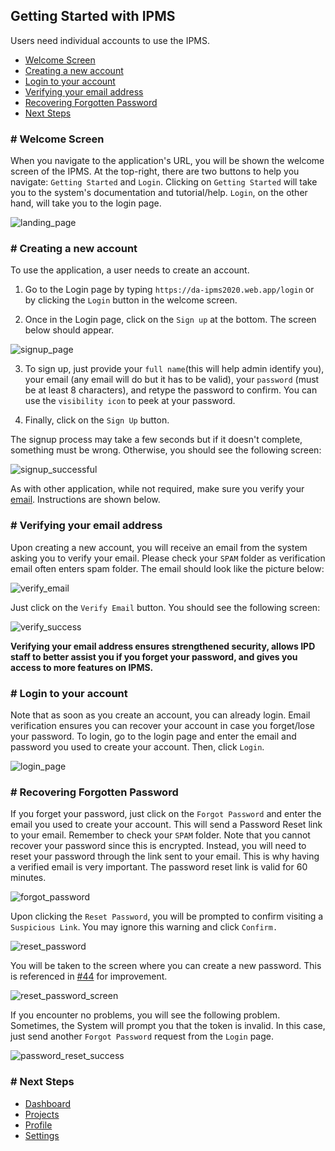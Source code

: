 ## Getting Started with IPMS

Users need individual accounts to use the IPMS.

- [Welcome Screen](#welcome-screen)
- [Creating a new account](#create-account)
- [Login to your account](#login)
- [Verifying your email address](#verify-email) 
- [Recovering Forgotten Password](#forgot-password)
- [Next Steps](#next-steps)

### <a name="welcome-screen"></a># Welcome Screen

When you navigate to the application's URL, you will be shown the welcome screen of the IPMS. At the top-right, there are two buttons to help you navigate: `Getting Started` and `Login`. Clicking on `Getting Started` will take you to the system's documentation and tutorial/help. `Login`, on the other hand, will take you to the login page. 

![landing_page](https://user-images.githubusercontent.com/29625844/83469518-87efe000-a4b2-11ea-9f05-625b4ab080a9.png)

### <a name="create-account"></a># Creating a new account

To use the application, a user needs to create an account.

1. Go to the Login page by typing `https://da-ipms2020.web.app/login` or by clicking the `Login` button in the welcome screen.

2. Once in the Login page, click on the `Sign up` at the bottom. The screen below should appear.

![signup_page](https://user-images.githubusercontent.com/29625844/83469231-adc8b500-a4b1-11ea-81af-f7ded80b2214.png)

3. To sign up, just provide your `full name`(this will help admin identify you), your email (any email will do but it has to be valid), your `password` (must be at least 8 characters), and retype the password to confirm. You can use the `visibility icon` to peek at your password.

4. Finally, click on the `Sign Up` button.

The signup process may take a few seconds but if it doesn't complete, something must be wrong. Otherwise, you should see the following screen:

![signup_successful](https://user-images.githubusercontent.com/29625844/83471739-0e5af080-a4b8-11ea-86c5-30bacc7d88fc.png)

As with other application, while not required, make sure you verify your [email](#verify-email). Instructions are shown below.

### <a name="verify-email"></a># Verifying your email address

Upon creating a new account, you will receive an email from the system asking you to verify your email. Please check your `SPAM` folder as verification email often enters spam folder. The email should look like the picture below:

![verify_email](https://user-images.githubusercontent.com/29625844/83473313-d6ee4300-a4bb-11ea-96cd-3591f76c62fe.png)

Just click on the `Verify Email` button. You should see the following screen:

![verify_success](https://user-images.githubusercontent.com/29625844/83473052-43b50d80-a4bb-11ea-9078-2a5593091643.png)

**Verifying your email address ensures strengthened security, allows IPD staff to better assist you if you forget your password, and gives you access to more features on IPMS.**

### <a name="login"></a># Login to your account

Note that as soon as you create an account, you can already login. Email verification ensures you can recover your account in case you forget/lose your password. To login, go to the login page and enter the email and password you used to create your account. Then, click `Login`.

![login_page](https://user-images.githubusercontent.com/29625844/83469362-10ba4c00-a4b2-11ea-812d-305e5aa3641c.png)

### <a name="forgot-password"></a># Recovering Forgotten Password

If you forget your password, just click on the `Forgot Password` and enter the email you used to create your account. This will send a Password Reset link to your email. Remember to check your `SPAM` folder. Note that you cannot recover your password since this is encrypted. Instead, you will need to reset your password through the link sent to your email. This is why having a verified email is very important. The password reset link is valid for 60 minutes.

![forgot_password](https://user-images.githubusercontent.com/29625844/83469416-39dadc80-a4b2-11ea-8ac8-fde7c4755c4b.png)

Upon clicking the `Reset Password`, you will be prompted to confirm visiting a `Suspicious Link`. You may ignore this warning and click `Confirm.`

![reset_password](https://user-images.githubusercontent.com/29625844/83474529-d60ae080-a4be-11ea-8f7d-4232b54ff963.png)

You will be taken to the screen where you can create a new password. This is referenced in [#44](https://github.com/mlab817/q-pipol/issues/44#issue-628861813) for improvement.

![reset_password_screen](https://user-images.githubusercontent.com/29625844/83474789-7103ba80-a4bf-11ea-815c-660f05219365.png)

If you encounter no problems, you will see the following problem. Sometimes, the System will prompt you that the token is invalid. In this case, just send another `Forgot Password` request from the `Login` page.

![password_reset_success](https://user-images.githubusercontent.com/29625844/83475115-3fd7ba00-a4c0-11ea-940f-04169ede2216.png)

### <a name="next-steps"></a># Next Steps

- [Dashboard]()
- [Projects]()
- [Profile]()
- [Settings]()
